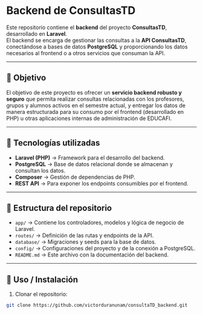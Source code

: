 # Backend de ConsultasTD

Este repositorio contiene el **backend** del proyecto **ConsultasTD**, desarrollado en **Laravel**.  
El backend se encarga de gestionar las consultas a la **API ConsultasTD**, conectándose a bases de datos **PostgreSQL** y proporcionando los datos necesarios al frontend o a otros servicios que consuman la API.

---

## 🔹 Objetivo

El objetivo de este proyecto es ofrecer un **servicio backend robusto y seguro** que permita realizar consultas relacionadas con los profesores, grupos y alumnos activos en el semestre actual, y entregar los datos de manera estructurada para su consumo por el frontend (desarrollado en PHP) u otras aplicaciones internas de administración de EDUCAFI.

---

## 🔹 Tecnologías utilizadas

- **Laravel (PHP)** → Framework para el desarrollo del backend.  
- **PostgreSQL** → Base de datos relacional donde se almacenan y consultan los datos.  
- **Composer** → Gestión de dependencias de PHP.  
- **REST API** → Para exponer los endpoints consumibles por el frontend.

---

## 🔹 Estructura del repositorio

- `app/` → Contiene los controladores, modelos y lógica de negocio de Laravel.  
- `routes/` → Definición de las rutas y endpoints de la API.  
- `database/` → Migraciones y seeds para la base de datos.  
- `config/` → Configuraciones del proyecto y de la conexión a PostgreSQL.  
- `README.md` → Este archivo con la documentación del backend.

---

## 🔹 Uso / Instalación

1. Clonar el repositorio:
```bash
git clone https://github.com/victorduranunam/consultaTD_backend.git
